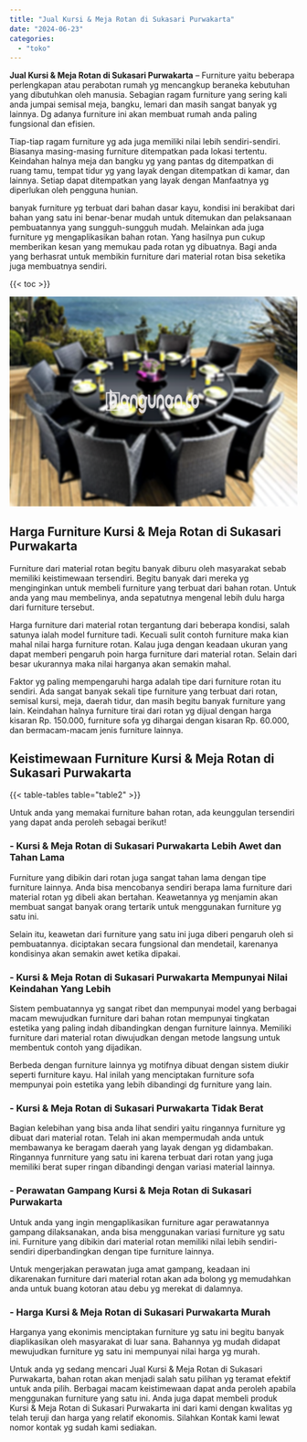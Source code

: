 ```yaml
---
title: "Jual Kursi & Meja Rotan di Sukasari Purwakarta"
date: "2024-06-23"
categories: 
  - "toko"
---
```


**Jual Kursi & Meja Rotan di Sukasari Purwakarta** – Furniture yaitu beberapa perlengkapan atau perabotan rumah yg mencangkup beraneka kebutuhan yang dibutuhkan oleh manusia. Sebagian ragam furniture yang sering kali anda jumpai semisal meja, bangku, lemari dan masih sangat banyak yg lainnya. Dg adanya furniture ini akan membuat rumah anda paling fungsional dan efisien.

Tiap-tiap ragam furniture yg ada juga memiliki nilai lebih sendiri-sendiri. Biasanya masing-masing furniture ditempatkan pada lokasi tertentu. Keindahan halnya meja dan bangku yg yang pantas dg ditempatkan di ruang tamu, tempat tidur yg yang layak dengan ditempatkan di kamar, dan lainnya. Setiap dapat ditempatkan yang layak dengan Manfaatnya yg diperlukan oleh pengguna hunian.

banyak furniture yg terbuat dari bahan dasar kayu, kondisi ini berakibat dari bahan yang satu ini benar-benar mudah untuk ditemukan dan pelaksanaan pembuatannya yang sungguh-sungguh mudah. Melainkan ada juga furniture yg mengaplikasikan bahan rotan. Yang hasilnya pun cukup memberikan kesan yang memukau pada rotan yg dibuatnya. Bagi anda yang berhasrat untuk membikin furniture dari material rotan bisa seketika juga membuatnya sendiri.

{{< toc >}}

![Jual Kursi & Meja Rotan di Sukasari Purwakarta](/images/kursi-meja-rotan-murah26.png)

## Harga Furniture Kursi & Meja Rotan di Sukasari Purwakarta

Furniture dari material rotan begitu banyak diburu oleh masyarakat sebab memiliki keistimewaan tersendiri. Begitu banyak dari mereka yg menginginkan untuk membeli furniture yang terbuat dari bahan rotan. Untuk anda yang mau membelinya, anda sepatutnya mengenal lebih dulu harga dari furniture tersebut.

Harga furniture dari material rotan tergantung dari beberapa kondisi, salah satunya ialah model furniture tadi. Kecuali sulit contoh furniture maka kian mahal nilai harga furniture rotan. Kalau juga dengan keadaan ukuran yang dapat memberi pengaruh poin harga furniture dari material rotan. Selain dari besar ukurannya maka nilai harganya akan semakin mahal.

Faktor yg paling mempengaruhi harga adalah tipe dari furniture rotan itu sendiri. Ada sangat banyak sekali tipe furniture yang terbuat dari rotan, semisal kursi, meja, daerah tidur, dan masih begitu banyak furniture yang lain. Keindahan halnya furniture tirai dari rotan yg dijual dengan harga kisaran Rp. 150.000, furniture sofa yg dihargai dengan kisaran Rp. 60.000, dan bermacam-macam jenis furniture lainnya.

## Keistimewaan Furniture Kursi & Meja Rotan di Sukasari Purwakarta

{{< table-tables table="table2" >}}

Untuk anda yang memakai furniture bahan rotan, ada keunggulan tersendiri yang dapat anda peroleh sebagai berikut!

### \- Kursi & Meja Rotan di Sukasari Purwakarta Lebih Awet dan Tahan Lama

Furniture yang dibikin dari rotan juga sangat tahan lama dengan tipe furniture lainnya. Anda bisa mencobanya sendiri berapa lama furniture dari material rotan yg dibeli akan bertahan. Keawetannya yg menjamin akan membuat sangat banyak orang tertarik untuk menggunakan furniture yg satu ini.

Selain itu, keawetan dari furniture yang satu ini juga diberi pengaruh oleh si pembuatannya. diciptakan secara fungsional dan mendetail, karenanya kondisinya akan semakin awet ketika dipakai.

### \- Kursi & Meja Rotan di Sukasari Purwakarta Mempunyai Nilai Keindahan Yang Lebih

Sistem pembuatannya yg sangat ribet dan mempunyai model yang berbagai macam mewujudkan furniture dari bahan rotan mempunyai tingkatan estetika yang paling indah dibandingkan dengan furniture lainnya. Memiliki furniture dari material rotan diwujudkan dengan metode langsung untuk membentuk contoh yang dijadikan.

Berbeda dengan furniture lainnya yg motifnya dibuat dengan sistem diukir seperti furniture kayu. Hal inilah yang menciptakan furniture sofa mempunyai poin estetika yang lebih dibandingi dg furniture yang lain.

### \- Kursi & Meja Rotan di Sukasari Purwakarta Tidak Berat

Bagian kelebihan yang bisa anda lihat sendiri yaitu ringannya furniture yg dibuat dari material rotan. Telah ini akan mempermudah anda untuk membawanya ke beragam daerah yang layak dengan yg didambakan. Ringannya funrniture yang satu ini karena terbuat dari rotan yang juga memiliki berat super ringan dibandingi dengan variasi material lainnya.

### \- Perawatan Gampang Kursi & Meja Rotan di Sukasari Purwakarta

Untuk anda yang ingin mengaplikasikan furniture agar perawatannya gampang dilaksanakan, anda bisa menggunakan variasi furniture yg satu ini. Furniture yang dibikin dari material rotan memiliki nilai lebih sendiri-sendiri diperbandingkan dengan tipe furniture lainnya.

Untuk mengerjakan perawatan juga amat gampang, keadaan ini dikarenakan furniture dari material rotan akan ada bolong yg memudahkan anda untuk buang kotoran atau debu yg merekat di dalamnya.

### \- Harga Kursi & Meja Rotan di Sukasari Purwakarta Murah

Harganya yang ekonimis menciptakan furniture yg satu ini begitu banyak diaplikasikan oleh masyarakat di luar sana. Bahannya yg mudah didapat mewujudkan furniture yg satu ini mempunyai nilai harga yg murah.

Untuk anda yg sedang mencari Jual Kursi & Meja Rotan di Sukasari Purwakarta, bahan rotan akan menjadi salah satu pilihan yg teramat efektif untuk anda pilih. Berbagai macam keistimewaan dapat anda peroleh apabila menggunakan furniture yang satu ini. Anda juga dapat membeli produk Kursi & Meja Rotan di Sukasari Purwakarta ini dari kami dengan kwalitas yg telah teruji dan harga yang relatif ekonomis. Silahkan Kontak kami lewat nomor kontak yg sudah kami sediakan.
